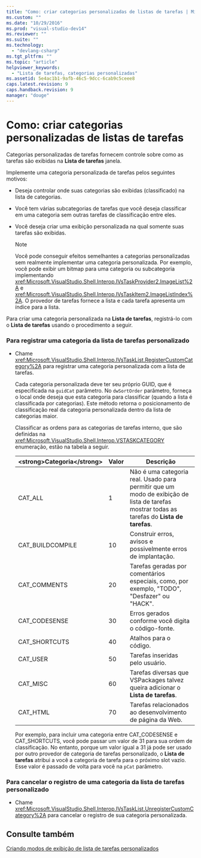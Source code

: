 ```yaml
---
title: "Como: criar categorias personalizadas de listas de tarefas | Microsoft Docs"
ms.custom: ""
ms.date: "10/29/2016"
ms.prod: "visual-studio-dev14"
ms.reviewer: ""
ms.suite: ""
ms.technology: 
  - "devlang-csharp"
ms.tgt_pltfrm: ""
ms.topic: "article"
helpviewer_keywords: 
  - "Lista de tarefas, categorias personalizadas"
ms.assetid: 5e4ac1b1-9afb-46c5-9dcc-6cab9c5ceee8
caps.latest.revision: 9
caps.handback.revision: 9
manager: "douge"
---
```

# Como: criar categorias personalizadas de listas de tarefas
Categorias personalizadas de tarefas fornecem controle sobre como as tarefas são exibidas na  **Lista de tarefas** janela.  
  
 Implemente uma categoria personalizada de tarefas pelos seguintes motivos:  
  
-   Deseja controlar onde suas categorias são exibidas \(classificado\) na lista de categorias.  
  
-   Você tem várias subcategorias de tarefas que você deseja classificar em uma categoria sem outras tarefas de classificação entre eles.  
  
-   Você deseja criar uma exibição personalizada na qual somente suas tarefas são exibidas.  
  
    > [!NOTE]
    >  Você pode conseguir efeitos semelhantes a categorias personalizadas sem realmente implementar uma categoria personalizada.  Por exemplo, você pode exibir um bitmap para uma categoria ou subcategoria implementando <xref:Microsoft.VisualStudio.Shell.Interop.IVsTaskProvider2.ImageList%2A> e <xref:Microsoft.VisualStudio.Shell.Interop.IVsTaskItem2.ImageListIndex%2A>.  O provedor de tarefas fornece a lista e cada tarefa apresenta um índice para a lista.  
  
 Para criar uma categoria personalizada na  **Lista de tarefas**, registrá\-lo com o  **Lista de tarefas** usando o procedimento a seguir.  
  
### Para registrar uma categoria da lista de tarefas personalizado  
  
-   Chame <xref:Microsoft.VisualStudio.Shell.Interop.IVsTaskList.RegisterCustomCategory%2A> para registrar uma categoria personalizada com a lista de tarefas.  
  
     Cada categoria personalizada deve ter seu próprio GUID, que é especificada na `guidCat` parâmetro.  No `dwSortOrder` parâmetro, forneça o local onde deseja que esta categoria para classificar \(quando a lista é classificada por categorias\).  Este método retorna o posicionamento de classificação real da categoria personalizada dentro da lista de categorias maior.  
  
     Classificar as ordens para as categorias de tarefas interno, que são definidas na <xref:Microsoft.VisualStudio.Shell.Interop.VSTASKCATEGORY> enumeração, estão na tabela a seguir.  
  
    |\<strong\>Categoria\<\/strong\>|Valor|Descrição|  
    |-------------------------------------|-----------|---------------|  
    |CAT\_ALL|1|Não é uma categoria real.  Usado para permitir que um modo de exibição de lista de tarefas mostrar todas as tarefas do  **Lista de tarefas**.|  
    |CAT\_BUILDCOMPILE|10|Construir erros, avisos e possivelmente erros de implantação.|  
    |CAT\_COMMENTS|20|Tarefas geradas por comentários especiais, como, por exemplo, "TODO", "Desfazer" ou "HACK".|  
    |CAT\_CODESENSE|30|Erros gerados conforme você digita o código\-fonte.|  
    |CAT\_SHORTCUTS|40|Atalhos para o código.|  
    |CAT\_USER|50|Tarefas inseridas pelo usuário.|  
    |CAT\_MISC|60|Tarefas diversas que VSPackages talvez queira adicionar o  **Lista de tarefas**.|  
    |CAT\_HTML|70|Tarefas relacionados ao desenvolvimento de página da Web.|  
  
     Por exemplo, para incluir uma categoria entre CAT\_CODESENSE e CAT\_SHORTCUTS, você pode passar um valor de 31 para sua ordem de classificação.  No entanto, porque um valor igual a 31 já pode ser usado por outro provedor de categoria de tarefas personalizado, o  **Lista de tarefas** atribui a você a categoria de tarefa para o próximo slot vazio.  Esse valor é passado de volta para você na `pCat` parâmetro.  
  
### Para cancelar o registro de uma categoria da lista de tarefas personalizado  
  
-   Chame <xref:Microsoft.VisualStudio.Shell.Interop.IVsTaskList.UnregisterCustomCategory%2A> para cancelar o registro de sua categoria personalizada.  
  
## Consulte também  
 [Criando modos de exibição de lista de tarefas personalizados](../Topic/Creating%20Custom%20Task%20List%20Views.md)